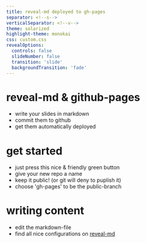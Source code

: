 ```yaml
---
title: reveal-md deployed to gh-pages
separator: <!--s-->
verticalSeparator: <!--v-->
theme: solarized
highlight-theme: monokai
css: custom.css
revealOptions:
  controls: false
  slideNumber: false
  transition: 'slide'
  backgroundTransition: 'fade'
---
```


<!--s-->
# reveal-md & github-pages

* write your slides in markdown <!-- .element: class="fragment" data-fragment-index="0" -->
* commit them to github <!-- .element: class="fragment" data-fragment-index="1" -->
* get them automatically deployed <!-- .element: class="fragment" data-fragment-index=2" -->

<!--s-->
# get started

* just press this nice & friendly green button
* give your new repo a name
* keep it public! (or git will deny to puplish it)
* choose 'gh-pages' to be the public-branch

<!--s-->
# writing content

* edit the markdown-file
* find all nice configurations on [reveal-md](https://github.com/gaerfield/reveal-md-github-pages)

